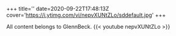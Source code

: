 +++
title=''
date=2020-09-22T17:48:13Z
cover='https://i.ytimg.com/vi/nepvXUNtZLo/sddefault.jpg'
+++

All content belongs to GlennBeck.
{{< youtube nepvXUNtZLo >}}
